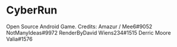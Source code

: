 # CyberRun
Open Source Android Game.
Credits:
Amazur / Mee6#9052
NotManyIdeas#9972
RenderByDavid
Wiens234#1515
Derric Moore
Valia#1576
